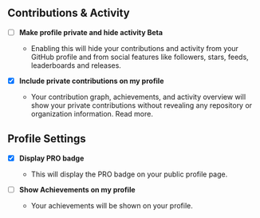 ## Contributions & Activity 

- [ ] **Make profile private and hide activity Beta**
  - Enabling this will hide your contributions and activity from your GitHub profile and from social features like followers, stars, feeds, leaderboards and releases.

- [x] **Include private contributions on my profile**
  - Your contribution graph, achievements, and activity overview will show your private contributions without revealing any repository or organization information. Read more.
  
## Profile Settings
- [x] **Display PRO badge**
  - This will display the PRO badge on your public profile page.
  
- [ ] **Show Achievements on my profile**
  - Your achievements will be shown on your profile.
